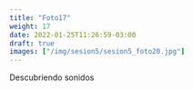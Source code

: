 ```yaml
---
title: "Foto17"
weight: 17
date: 2022-01-25T11:26:59-03:00
draft: true
images: ["/img/sesion5/sesion5_foto20.jpg"]
---
```


Descubriendo sonidos 